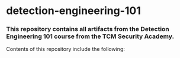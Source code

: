 # detection-engineering-101

### This repository contains all artifacts from the Detection Engineering 101 course from the TCM Security Academy.

Contents of this repository include the following:
